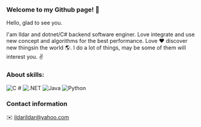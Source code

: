 ### Welcome to my Github page! 👋

Hello, glad to see you.

I'am Ildar and dotnet/C# backend software enginer. 
Love integrate and use new concept and algorithms for the best performance.
Love ❤️ discover new thingsin the world 🌎.
I do a lot of things, may be some of them will interest you. ✌️


### About skills:
<p>
  <img alt="C #" src="https://img.shields.io/badge/C%23-9d18db?logoColor=white&style=for-the-badge" />
  <img alt=".NET" src="https://img.shields.io/badge/.NET-9d18db?logoColor=white&style=for-the-badge" />
  <img alt="Java" src="https://img.shields.io/badge/Java-ed6015?logoColor=white&style=for-the-badge" />
  <img alt="Python" src="https://img.shields.io/badge/Python-e5ed15?logoColor=white&style=for-the-badge" />
</p>

### Contact information
✉️  ildarildar@yahoo.com
